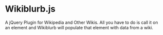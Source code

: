 Wikiblurb.js
=========

A jQuery Plugin for Wikipedia and Other Wikis. All you have to do is call it on an element and Wikiblurb will populate that element with data from a wiki.
